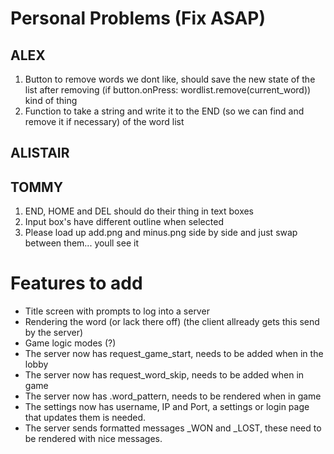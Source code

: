# Personal Problems (Fix ASAP)

## ALEX
1. Button to remove words we dont like, should save the new state of the list after removing (if button.onPress: wordlist.remove(current_word)) kind of thing
2. Function to take a string and write it to the END (so we can find and remove it if necessary) of the word list

## ALISTAIR


## TOMMY
1. END, HOME and DEL should do their thing in text boxes
2. Input box's have different outline when selected
4. Please load up add.png and minus.png side by side and just swap between them... youll see it

# Features to add

- Title screen with prompts to log into a server
- Rendering the word (or lack there off) (the client allready gets this send by the server)
- Game logic modes (?)
- The server now has request_game_start, needs to be added when in the lobby
- The server now has request_word_skip, needs to be added when in game
- The server now has .word_pattern, needs to be rendered when in game
- The settings now has username, IP and Port, a settings or login page that updates them is needed.
- The server sends formatted messages _WON and _LOST, these need to be rendered with nice messages.